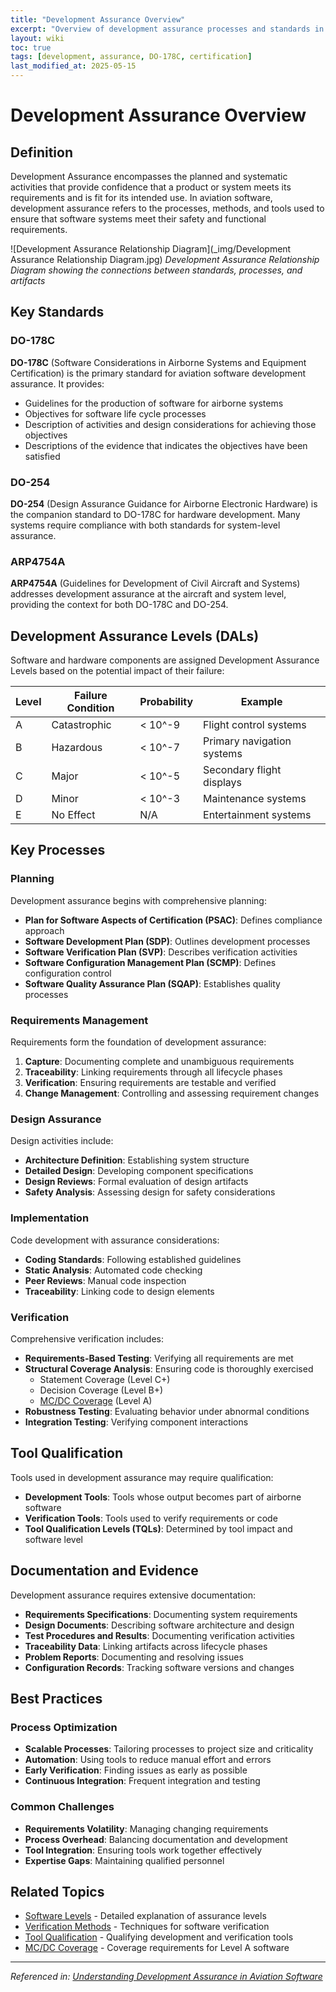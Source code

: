 ```yaml
---
title: "Development Assurance Overview"
excerpt: "Overview of development assurance processes and standards in aviation software"
layout: wiki
toc: true
tags: [development, assurance, DO-178C, certification]
last_modified_at: 2025-05-15
---
```


# Development Assurance Overview

## Definition

Development Assurance encompasses the planned and systematic activities that provide confidence that a product or system meets its requirements and is fit for its intended use. In aviation software, development assurance refers to the processes, methods, and tools used to ensure that software systems meet their safety and functional requirements.

![Development Assurance Relationship Diagram](_img/Development Assurance Relationship Diagram.jpg)
*Development Assurance Relationship Diagram showing the connections between standards, processes, and artifacts*

## Key Standards

### DO-178C

**DO-178C** (Software Considerations in Airborne Systems and Equipment Certification) is the primary standard for aviation software development assurance. It provides:

- Guidelines for the production of software for airborne systems
- Objectives for software life cycle processes
- Description of activities and design considerations for achieving those objectives
- Descriptions of the evidence that indicates the objectives have been satisfied

### DO-254

**DO-254** (Design Assurance Guidance for Airborne Electronic Hardware) is the companion standard to DO-178C for hardware development. Many systems require compliance with both standards for system-level assurance.

### ARP4754A

**ARP4754A** (Guidelines for Development of Civil Aircraft and Systems) addresses development assurance at the aircraft and system level, providing the context for both DO-178C and DO-254.

## Development Assurance Levels (DALs)

Software and hardware components are assigned Development Assurance Levels based on the potential impact of their failure:

| Level | Failure Condition | Probability | Example |
|-------|-------------------|-------------|---------|
| A     | Catastrophic      | < 10^-9     | Flight control systems |
| B     | Hazardous         | < 10^-7     | Primary navigation systems |
| C     | Major             | < 10^-5     | Secondary flight displays |
| D     | Minor             | < 10^-3     | Maintenance systems |
| E     | No Effect         | N/A         | Entertainment systems |

## Key Processes

### Planning

Development assurance begins with comprehensive planning:

- **Plan for Software Aspects of Certification (PSAC)**: Defines compliance approach
- **Software Development Plan (SDP)**: Outlines development processes
- **Software Verification Plan (SVP)**: Describes verification activities
- **Software Configuration Management Plan (SCMP)**: Defines configuration control
- **Software Quality Assurance Plan (SQAP)**: Establishes quality processes

### Requirements Management

Requirements form the foundation of development assurance:

1. **Capture**: Documenting complete and unambiguous requirements
2. **Traceability**: Linking requirements through all lifecycle phases
3. **Verification**: Ensuring requirements are testable and verified
4. **Change Management**: Controlling and assessing requirement changes

### Design Assurance

Design activities include:

- **Architecture Definition**: Establishing system structure
- **Detailed Design**: Developing component specifications
- **Design Reviews**: Formal evaluation of design artifacts
- **Safety Analysis**: Assessing design for safety considerations

### Implementation

Code development with assurance considerations:

- **Coding Standards**: Following established guidelines
- **Static Analysis**: Automated code checking
- **Peer Reviews**: Manual code inspection
- **Traceability**: Linking code to design elements

### Verification

Comprehensive verification includes:

- **Requirements-Based Testing**: Verifying all requirements are met
- **Structural Coverage Analysis**: Ensuring code is thoroughly exercised
  - Statement Coverage (Level C+)
  - Decision Coverage (Level B+)
  - [MC/DC Coverage](/wiki/mc-dc-coverage/) (Level A)
- **Robustness Testing**: Evaluating behavior under abnormal conditions
- **Integration Testing**: Verifying component interactions

## Tool Qualification

Tools used in development assurance may require qualification:

- **Development Tools**: Tools whose output becomes part of airborne software
- **Verification Tools**: Tools used to verify requirements or code
- **Tool Qualification Levels (TQLs)**: Determined by tool impact and software level

## Documentation and Evidence

Development assurance requires extensive documentation:

- **Requirements Specifications**: Documenting system requirements
- **Design Documents**: Describing software architecture and design
- **Test Procedures and Results**: Documenting verification activities
- **Traceability Data**: Linking artifacts across lifecycle phases
- **Problem Reports**: Documenting and resolving issues
- **Configuration Records**: Tracking software versions and changes

## Best Practices

### Process Optimization

- **Scalable Processes**: Tailoring processes to project size and criticality
- **Automation**: Using tools to reduce manual effort and errors
- **Early Verification**: Finding issues as early as possible
- **Continuous Integration**: Frequent integration and testing

### Common Challenges

- **Requirements Volatility**: Managing changing requirements
- **Process Overhead**: Balancing documentation and development
- **Tool Integration**: Ensuring tools work together effectively
- **Expertise Gaps**: Maintaining qualified personnel

## Related Topics

- [Software Levels](/wiki/software-levels/) - Detailed explanation of assurance levels
- [Verification Methods](/wiki/verification-methods/) - Techniques for software verification
- [Tool Qualification](/wiki/tool-qualification/) - Qualifying development and verification tools
- [MC/DC Coverage](/wiki/mc-dc-coverage/) - Coverage requirements for Level A software

---

*Referenced in: [Understanding Development Assurance in Aviation Software](/2025/05/15/understanding-development-assurance/)*

